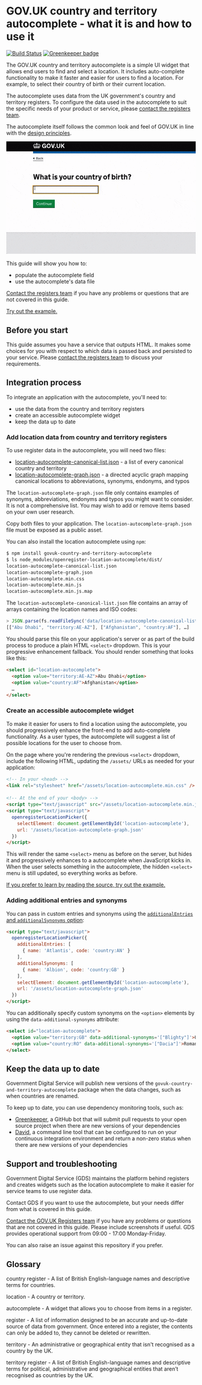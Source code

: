 # GOV.UK country and territory autocomplete - what it is and how to use it

[![Build Status](https://travis-ci.org/alphagov/govuk-country-and-territory-autocomplete.svg?branch=master)](https://travis-ci.org/alphagov/govuk-country-and-territory-autocomplete)
[![Greenkeeper badge](https://badges.greenkeeper.io/alphagov/govuk-country-and-territory-autocomplete.svg)](https://greenkeeper.io/)

The GOV.UK country and territory autocomplete  is a simple UI widget that allows end users to find and select a location. It includes auto-complete functionality to make it faster and easier for users to find a location. For example, to select their country of birth or their current location.

The autocomplete uses data from the UK government's country and territory registers. To configure the data used in the autocomplete to suit the specific needs of your product or service, please [contact the registers team](https://registers.cloudapps.digital/support).

The autocomplete itself follows the common look and feel of GOV.UK in line with the [design principles](https://www.gov.uk/design-principles).

![A screenshot of the new country and territory autocomplete](docs/location-autocomplete-general.gif)

This guide will show you how to:
* populate the autocomplete field
* use the autocomplete's data file

[Contact the registers team](https://registers.cloudapps.digital/support) if you have any problems or questions that are not covered in this guide.

[Try out the example.](https://alphagov.github.io/govuk-country-territory-autocomplete/examples/)

## Before you start

This guide assumes you have a service that outputs HTML. It makes some choices for you with respect to which data is passed back and persisted to your service. Please [contact the registers team](https://registers.cloudapps.digital/support) to discuss your requirements.

## Integration process

To integrate an application with the autocomplete, you'll need to:
* use the data from the country and territory registers
* create an accessible autocomplete widget
* keep the data up to date

### Add location data from country and territory registers

To use register data in the autocomplete, you will need two files:
* [location-autocomplete-canonical-list.json](dist/location-autocomplete-canonical-list.json) - a list of every canonical country and territory
* [location-autocomplete-graph.json](dist/location-autocomplete-graph.json) - a directed acyclic graph mapping canonical locations to abbreviations, synonyms, endonyms, and typos

The `location-autocomplete-graph.json` file only contains examples of synonyms, abbreviations, endonyms and typos you might want to consider. It is not a comprehensive list. You may wish to add or remove items based on your own user research.

Copy both files to your application. The `location-autocomplete-graph.json` file must be exposed as a public asset.

You can also install the location autocomplete using `npm`:

```bash
$ npm install govuk-country-and-territory-autocomplete
$ ls node_modules/openregister-location-autocomplete/dist/
location-autocomplete-canonical-list.json
location-autocomplete-graph.json
location-autocomplete.min.css
location-autocomplete.min.js
location-autocomplete.min.js.map
```

The `location-autocomplete-canonical-list.json` file contains an array of arrays containing the location names and ISO codes:

```js
> JSON.parse(fs.readFileSync('data/location-autocomplete-canonical-list.json', 'utf8'))
[["Abu Dhabi", "territory:AE-AZ"], ["Afghanistan", "country:AF"], …]
```

You should parse this file on your application's server or as part of the build process to produce a plain HTML `<select>` dropdown. This is your progressive enhancement fallback. You should render something that looks like this:

```html
<select id="location-autocomplete">
  <option value="territory:AE-AZ">Abu Dhabi</option>
  <option value="country:AF">Afghanistan</option>
  …
</select>
```

### Create an accessible autocomplete widget

To make it easier for users to find a location using the autocomplete, you should progressively enhance the front-end to add auto-complete functionality. As a user types, the autocomplete will suggest a list of possible locations for the user to choose from.

On the page where you're rendering the previous `<select>` dropdown, include the following HTML, updating the `/assets/` URLs as needed for your application:

```html
<!-- In your <head> -->
<link rel="stylesheet" href="/assets/location-autocomplete.min.css" />

<!-- At the end of your <body> -->
<script type="text/javascript" src="/assets/location-autocomplete.min.js"></script>
<script type="text/javascript">
  openregisterLocationPicker({
    selectElement: document.getElementById('location-autocomplete'),
    url: '/assets/location-autocomplete-graph.json'
  })
</script>
```

This will render the same `<select>` menu as before on the server, but hides it and progressively enhances to a autocomplete when JavaScript kicks in. When the user selects something in the autocomplete, the hidden `<select>` menu is still updated, so everything works as before.

[If you prefer to learn by reading the source, try out the example.](https://alphagov.github.io/govuk-country-and-territory-autocomplete/examples/)

### Adding additional entries and synonyms

You can pass in custom entries and synonyms using the [`additionalEntries` and `additionalSynonyms` option](https://github.com/alphagov/openregister-autocomplete-engine#optionsadditionalentries):

```html
<script type="text/javascript">
  openregisterLocationPicker({
    additionalEntries: [
      { name: 'Atlantis', code: 'country:AN' }
    ],
    additionalSynonyms: [
      { name: 'Albion', code: 'country:GB' }
    ],
    selectElement: document.getElementById('location-autocomplete'),
    url: '/assets/location-autocomplete-graph.json'
  })
</script>
```

You can additionally specify custom synonyms on the `<option>` elements by using the `data-additional-synonyms` attribute:

```html
<select id="location-autocomplete">
  <option value="territory:GB" data-additional-synonyms='["Blighty"]'>United Kingdom</option>
  <option value="country:RO" data-additional-synonyms='["Dacia"]'>Romania</option>
</select>
```

## Keep the data up to date

Government Digital Service will publish new versions of the `govuk-country-and-territory-autocomplete` package when the data changes, such as when countries are renamed.

To keep up to date, you can use dependency monitoring tools, such as:

- [Greenkeeper](https://greenkeeper.io/), a GitHub bot that will submit pull requests to your open source project when there are new versions of your dependencies
- [David](https://www.npmjs.com/package/david), a command line tool that can be configured to run on your continuous integration environment and return a non-zero status when there are new versions of your dependencies

## Support and troubleshooting

Government Digital Service (GDS) maintains the platform behind registers and creates widgets such as the location autocomplete to make it easier for service teams to use register data.

Contact GDS if you want to use the autocomplete, but your needs differ from what is covered in this guide.

[Contact the GOV.UK Registers team](https://registers.cloudapps.digital/support) if you have any problems or questions that are not covered in this guide. Please include screenshots if useful. GDS provides operational support from 09:00 - 17:00 Monday-Friday.

You can also raise an issue against this repository if you prefer.

## Glossary

country register - A list of British English-language names and descriptive terms for countries.

location - A country or territory.

autocomplete - A widget that allows you to choose from items in a register.

register - A list of information designed to be an accurate and up-to-date source of data from government. Once entered into a register, the contents can only be added to, they cannot be deleted or rewritten.

territory - An administrative or geographical entity that isn't recognised as a country by the UK.

territory register - A list of British English-language names and descriptive terms for political, administrative and geographical entities that aren’t recognised as countries by the UK.
